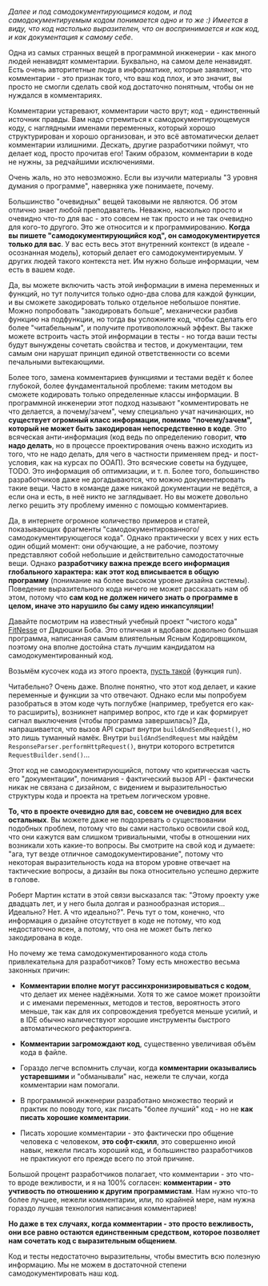*Далее и под самодокументирующимся кодом, и под самодокументируемым кодом понимается одно и то же :)
Имеется в виду, что код настолько выразителен, что он воспринимается и как код, и как документация к самому себе*.

Одна из самых странных вещей в программной инженерии - как много людей ненавидят комментарии. Буквально, на самом деле ненавидят. Есть очень авторитетные люди в информатике, которые заявляют, что комментарии - это признак того, что ваш код плох, и это значит, вы просто не смогли сделать свой код достаточно понятным, чтобы он не нуждался в комментариях.

Комментарии устаревают, комментарии часто врут; код - единственный источник правды. Вам надо стремиться к самодокументирующемуся коду, с наглядными именами переменных, который хорошо структурирован и хорошо организован, и это всё автоматически делает комментарии излишними. Дескать, другие разработчики поймут, что делает код, просто прочитав его! Таким образом, комментарии в коде не нужны, за редчайшими исключениями.

Очень жаль, но это невозможно. Если вы изучили материалы "3 уровня думания о программе", наверняка уже понимаете, почему.

Большинство "очевидных" вещей таковыми не являются. Об этом отлично знает любой преподаватель. Неважно, насколько просто и очевидно что-то для вас - это совсем не так просто и не так очевидно для кого-то другого. Это же относится и к программированию. **Когда вы пишете "самодокументирующийся код", он самодокументируется только для вас**. У вас есть весь этот внутренний контекст (в идеале - осознанная модель), который делает его самодокументируемым. У других людей такого контекста нет. Им нужно больше информации, чем есть в вашем коде.

Да, вы можете включить часть этой информации в имена переменных и функций, но тут получится только одно-два слова для каждой функции, и вы сможете закодировать только отдельное небольшое понятие. Можно попробовать "закодировать больше", механически разбив функцию на подфункции, но тогда вы усложните код, чтобы сделать его более "читабельным", и получите противоположный эффект. Вы также можете встроить часть этой информации в тесты - но тогда ваши тесты будут вынуждены сочетать свойства и тестов, и документации, тем самым они нарушат принцип единой ответственности со всеми печальными вытекающими.

Более того, замена комментариев функциями и тестами ведёт к более глубокой, более фундаментальной проблеме: таким методом вы сможете кодировать только определенные классы информации. В программной инженерии этот подход называют "комментировать не что делается, а почему/зачем", чему специально учат начинающих, но **существует огромный класс информации, помимо "почему/зачем", который не может быть закодирован непосредственно в коде**. Это всяческая анти-информация (код ведь по определению говорит, **что надо делать**, но в процессе проектирования очень важно исходить из того, что не надо делать, для чего в частности применяем пред- и пост-условия, как на курсах по ООАП). Это всяческие советы на будущее, TODO. Это информация об оптимизации, и т. п. Более того, большинство разработчиков даже не догадываются, что можно документировать такие вещи. Часто в команде даже никакой документации не ведётся, а если она и есть, в неё никто не заглядывает. Но вы можете довольно легко решить эту проблему именно с помощью комментариев.

Да, в интернете огромное количество примеров и статей, показывающих фрагменты "самодокументированного/самодокументирующегося кода". Однако практически у всех у них есть один общий момент: они обучающие, а не рабочие, поэтому представляют собой небольшие и действительно самодостаточные вещи. Однако **разработчику важна прежде всего информация глобального характера: как этот код вписывается в общую программу** (понимание на более высоком уровне дизайна системы). Поведение выразительного кода ничего не может рассказать нам об этом, потому что **сам код не должен ничего знать о программе в целом, иначе это нарушило бы саму идею инкапсуляции!**

Давайте посмотрим на известный учебный проект "чистого кода" [FitNesse](https://github.com/unclebob/fitnesse) от Дядюшки Боба. Это отличная и вдобавок довольно большая программа, написанная самым влиятельным Ясным Кодировщиком, поэтому она вполне достойна стать лучшим кандидатом на самодокументированный код.

Возьмём кусочек кода из этого проекта, [пусть такой](https://github.com/unclebob/fitnesse/blob/master/src/fitnesse/Shutdown.java#L29) (функция run).

Читабельно? Очень даже. Вполне понятно, что этот код делает, и какие переменные и функции за что отвечают. Однако если мы попробуем разобраться в этом коде чуть поглубже (например, требуется его как-то расширить), возникнет например вопрос, кто где и как формирует сигнал выключения (чтобы программа завершилась)? Да, напрашивается, что вызов API скрыт внутри `buildAndSendRequest()`, но это лишь туманный намёк. Внутри `buildAndSendRequest` мы найдём `ResponseParser.performHttpRequest()`, внутри которого встретится `RequestBuilder.send()`...

Этот код не самодокументирующийся, потому что критическая часть его "документации", понимания - фактический вызов API - фактически никак не связана с дизайном, с видением и выразительностью структуры кода и проекта на третьем логическом уровне.

**То, что в проекте очевидно для вас, совсем не очевидно для всех остальных**. Вы можете даже не подозревать о существовании подобных проблем, потому что вы сами настолько освоили свой код, что они кажутся вам слишком тривиальными, чтобы в отношении них возникали хоть какие-то вопросы. Вы смотрите на свой код и думаете: "ага, тут везде отличное самодокументирование", потому что некоторая выразительность кода на втором уровне отвечает на тактические вопросы, а дизайн вы пока относительно успешно держите в голове.

Роберт Мартин кстати в этой связи высказался так: "Этому проекту уже двадцать лет, и у него была долгая и разнообразная история... Идеально? Нет. А что идеально?". Речь тут о том, конечно, что информация о дизайне отсутствует в коде не потому, что код недостаточно ясен, а потому, что она не может быть легко закодирована в коде.

Но почему же тема самодокументированного кода столь привлекательна для разработчиков? Тому есть множество весьма законных причин:

- **Комментарии вполне могут рассинхронизировываться с кодом**, что делает их менее надёжными. Хотя то же самое может произойти и с именами переменных, методов и тестов, вероятность этого меньше, так как для их сопровождения требуется меньше усилий, и в IDE обычно наличествуют хорошие инструменты быстрого автоматического рефакторинга.

- **Комментарии загромождают код**, существенно увеличивая объём кода в файле.

- Гораздо легче вспомнить случаи, когда **комментарии оказывались устаревшими** и "обманывали" нас, нежели те случаи, когда комментарии нам помогали.

- В программной инженерии разработано множество теорий и практик по поводу того, как писать "более лучший" код - но не **как писать хорошие комментарии**.

- Писать хорошие комментарии - это фактически про общение человека с человеком, **это софт-скилл**, это совершенно иной навык, нежели писать хороший код, и большинство разработчиков не практикуют его прежде всего по этой причине.

Большой процент разработчиков полагает, что комментарии - это что-то вроде вежливости, и я на 100% согласен: **комментарии - это учтивость по отношению к другим программистам**. Нам нужно что-то более лучшее, нежели комментарии, или, по крайней мере, нам нужна гораздо лучшая технология написания комментариев!

**Но даже в тех случаях, когда комментарии - это просто вежливость, они все равно остаются единственным средством, которое позволяет нам сочетать код с выразительным общением**.

Код и тесты недостаточно выразительны, чтобы вместить всю полезную информацию. Мы не можем в достаточной степени самодокументировать наш код. 
